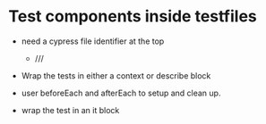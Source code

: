 # Test components inside testfiles

- need a cypress file identifier at the top
    - ///<reference types="cypress">

- Wrap the tests in either a context or describe block

- user beforeEach and afterEach to setup and clean up.

- wrap the test in an it block